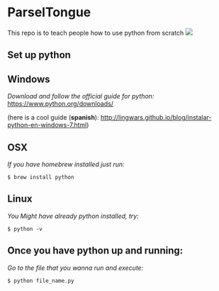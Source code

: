 # ParselTongue


This repo is to teach people how to use python from scratch
![](https://pixabay.com/static/uploads/photo/2014/11/23/21/22/green-tree-python-543243_960_720.jpg)

## Set up python

## Windows
*Download and follow the official guide for python:*
https://www.python.org/downloads/

(here is a cool guide (**spanish**): http://lingwars.github.io/blog/instalar-python-en-windows-7.html)

## OSX
*If you have homebrew installed just run:*
```
$ brew install python
```

## Linux
*You Might have already python installed, try:*
```
$ python -v
```


## Once you have python up and running:
*Go to the file that you wanna run and execute:*
```
$ python file_name.py
```
